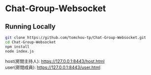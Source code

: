 # Chat-Group-Websocket

## Running Locally

```sh
git clone https://github.com/tomchou-tp/Chat-Group-Websocket.git
cd Chat-Group-Websocket
npm install
node index.js
```

host(房間主持人): https://127.0.0.1:8443/host.html <br />
user(房間成員): https://127.0.0.1:8443/user.html <br />